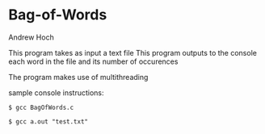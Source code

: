 # Bag-of-Words

Andrew Hoch

This program takes as input a text file
This program outputs to the console each word in the file and its number of occurences

The program makes use of multithreading

sample console instructions:
    
    $ gcc BagOfWords.c
    
    $ gcc a.out "test.txt"

